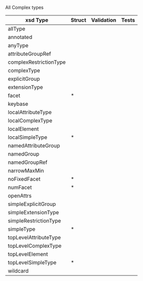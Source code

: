 All Complex types

| xsd Type | Struct | Validation | Tests |
| -------- | ------ | ---------- | ----- |
|allType
|annotated
|anyType
|attributeGroupRef
|complexRestrictionType
|complexType
|explicitGroup
|extensionType
|facet| * |
|keybase
|localAttributeType
|localComplexType
|localElement
|localSimpleType| * |
|namedAttributeGroup
|namedGroup
|namedGroupRef
|narrowMaxMin
|noFixedFacet| * |
|numFacet| * |
|openAttrs
|simpleExplicitGroup
|simpleExtensionType
|simpleRestrictionType
|simpleType| * |
|topLevelAttributeType
|topLevelComplexType
|topLevelElement
|topLevelSimpleType| * |
|wildcard

